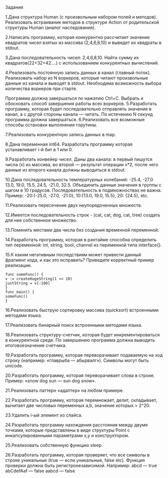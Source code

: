 Задания

1.Дана структура Human (с произвольным набором полей и методов).
Реализовать встраивание методов в структуре Action от родительской структуры
Human (аналог наследования).

2.Написать программу, которая конкурентно рассчитает значение квадратов чисел
взятых из массива (2,4,6,8,10) и выведет их квадраты в stdout.

3.Дана последовательность чисел: 2,4,6,8,10. Найти сумму их
квадратов(22+32+42….) с использованием конкурентных вычислений.

4.Реализовать постоянную запись данных в канал (главный поток). Реализовать
набор из N воркеров, которые читают произвольные данные из канала и
выводят в stdout. Необходима возможность выбора количества воркеров при
старте.

Программа должна завершаться по нажатию Ctrl+C. Выбрать и обосновать
способ завершения работы всех воркеров.
5.Разработать программу, которая будет последовательно отправлять значения в
канал, а с другой стороны канала — читать. По истечению N секунд программа
должна завершаться.
6.Реализовать все возможные способы остановки выполнения горутины.

7.Реализовать конкурентную запись данных в map.

8.Дана переменная int64. Разработать программу которая устанавливает i-й бит в
1 или 0.

9.Разработать конвейер чисел. Даны два канала: в первый пишутся числа (x) из
массива, во второй — результат операции x*2, после чего данные из второго
канала должны выводиться в stdout.

10.Дана последовательность температурных колебаний: -25.4, -27.0 13.0, 19.0,
15.5, 24.5, -21.0, 32.5. Объединить данные значения в группы с шагом в 10
градусов. Последовательность в подмножноствах не важна.
Пример: -20:{-25.0, -27.0, -21.0}, 10:{13.0, 19.0, 15.5}, 20: {24.5}, etc.

11.Реализовать пересечение двух неупорядоченных множеств.

12.Имеется последовательность строк - (cat, cat, dog, cat, tree) создать для нее
собственное множество.

13.Поменять местами два числа без создания временной переменной.

14.Разработать программу, которая в рантайме способна определить тип
переменной: int, string, bool, channel из переменной типа interface{}.

15.К каким негативным последствиям может привести данный фрагмент кода, и как
это исправить? Приведите корректный пример реализации.
```var justString string
func someFunc() {
v := createHugeString(1 << 10)
justString = v[:100]
}
func main() {
someFunc()
}
```

16.Реализовать быструю сортировку массива (quicksort) встроенными методами
языка.

17.Реализовать бинарный поиск встроенными методами языка.

18.Реализовать структуру-счетчик, которая будет инкрементироваться в
конкурентной среде. По завершению программа должна выводить итоговоезначение счетчика.

19.Разработать программу, которая переворачивает подаваемую на ход строку
(например: «главрыба — абырвалг»). Символы могут быть unicode.

20.Разработать программу, которая переворачивает слова в строке.
Пример: «snow dog sun — sun dog snow».

21.Реализовать паттерн «адаптер» на любом примере.

22.Разработать программу, которая перемножает, делит, складывает, вычитает две
числовых переменных a,b, значение которых > 2^20.

23.Удалить i-ый элемент из слайса.

24.Разработать программу нахождения расстояния между двумя точками, которые
представлены в виде структуры Point с инкапсулированными параметрами x,y и
конструктором.

25.Реализовать собственную функцию sleep.

26.Разработать программу, которая проверяет, что все символы в строке
уникальные (true — если уникальные, false etc). Функция проверки должна быть
регистронезависимой.
Например:
abcd — true
abCdefAaf — false
aabcd — false